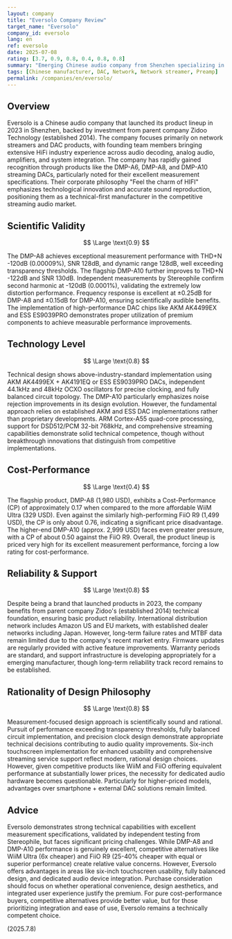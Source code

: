 ```yaml
---
layout: company
title: "Eversolo Company Review"
target_name: "Eversolo"
company_id: eversolo
lang: en
ref: eversolo
date: 2025-07-08
rating: [3.7, 0.9, 0.8, 0.4, 0.8, 0.8]
summary: "Emerging Chinese audio company from Shenzhen specializing in streaming DACs. Shows strong technical capabilities with DMP-A8 and DMP-A10 featuring excellent measurement specs using AKM and ESS DACs, but faces pricing pressure from competitive alternatives."
tags: [Chinese manufacturer, DAC, Network, Network streamer, Preamp]
permalink: /companies/en/eversolo/
---
```

## Overview

Eversolo is a Chinese audio company that launched its product lineup in 2023 in Shenzhen, backed by investment from parent company Zidoo Technology (established 2014). The company focuses primarily on network streamers and DAC products, with founding team members bringing extensive HiFi industry experience across audio decoding, analog audio, amplifiers, and system integration. The company has rapidly gained recognition through products like the DMP-A6, DMP-A8, and DMP-A10 streaming DACs, particularly noted for their excellent measurement specifications. Their corporate philosophy "Feel the charm of HIFI" emphasizes technological innovation and accurate sound reproduction, positioning them as a technical-first manufacturer in the competitive streaming audio market.

## Scientific Validity

$$ \Large \text{0.9} $$

The DMP-A8 achieves exceptional measurement performance with THD+N -120dB (0.00009%), SNR 128dB, and dynamic range 128dB, well exceeding transparency thresholds. The flagship DMP-A10 further improves to THD+N -122dB and SNR 130dB. Independent measurements by Stereophile confirm second harmonic at -120dB (0.0001%), validating the extremely low distortion performance. Frequency response is excellent at ±0.25dB for DMP-A8 and ±0.15dB for DMP-A10, ensuring scientifically audible benefits. The implementation of high-performance DAC chips like AKM AK4499EX and ESS ES9039PRO demonstrates proper utilization of premium components to achieve measurable performance improvements.

## Technology Level

$$ \Large \text{0.8} $$

Technical design shows above-industry-standard implementation using AKM AK4499EX + AK4191EQ or ESS ES9039PRO DACs, independent 44.1kHz and 48kHz OCXO oscillators for precise clocking, and fully balanced circuit topology. The DMP-A10 particularly emphasizes noise rejection improvements in its design evolution. However, the fundamental approach relies on established AKM and ESS DAC implementations rather than proprietary developments. ARM Cortex-A55 quad-core processing, support for DSD512/PCM 32-bit 768kHz, and comprehensive streaming capabilities demonstrate solid technical competence, though without breakthrough innovations that distinguish from competitive implementations.

## Cost-Performance

$$ \Large \text{0.4} $$

The flagship product, DMP-A8 (1,980 USD), exhibits a Cost-Performance (CP) of approximately 0.17 when compared to the more affordable WiiM Ultra (329 USD). Even against the similarly high-performing FiiO R9 (1,499 USD), the CP is only about 0.76, indicating a significant price disadvantage. The higher-end DMP-A10 (approx. 2,999 USD) faces even greater pressure, with a CP of about 0.50 against the FiiO R9. Overall, the product lineup is priced very high for its excellent measurement performance, forcing a low rating for cost-performance.

## Reliability & Support

$$ \Large \text{0.8} $$

Despite being a brand that launched products in 2023, the company benefits from parent company Zidoo's (established 2014) technical foundation, ensuring basic product reliability. International distribution network includes Amazon US and EU markets, with established dealer networks including Japan. However, long-term failure rates and MTBF data remain limited due to the company's recent market entry. Firmware updates are regularly provided with active feature improvements. Warranty periods are standard, and support infrastructure is developing appropriately for a emerging manufacturer, though long-term reliability track record remains to be established.

## Rationality of Design Philosophy

$$ \Large \text{0.8} $$

Measurement-focused design approach is scientifically sound and rational. Pursuit of performance exceeding transparency thresholds, fully balanced circuit implementation, and precision clock design demonstrate appropriate technical decisions contributing to audio quality improvements. Six-inch touchscreen implementation for enhanced usability and comprehensive streaming service support reflect modern, rational design choices. However, given competitive products like WiiM and FiiO offering equivalent performance at substantially lower prices, the necessity for dedicated audio hardware becomes questionable. Particularly for higher-priced models, advantages over smartphone + external DAC solutions remain limited.

## Advice

Eversolo demonstrates strong technical capabilities with excellent measurement specifications, validated by independent testing from Stereophile, but faces significant pricing challenges. While DMP-A8 and DMP-A10 performance is genuinely excellent, competitive alternatives like WiiM Ultra (6x cheaper) and FiiO R9 (25-40% cheaper with equal or superior performance) create relative value concerns. However, Eversolo offers advantages in areas like six-inch touchscreen usability, fully balanced design, and dedicated audio device integration. Purchase consideration should focus on whether operational convenience, design aesthetics, and integrated user experience justify the premium. For pure cost-performance buyers, competitive alternatives provide better value, but for those prioritizing integration and ease of use, Eversolo remains a technically competent choice.

(2025.7.8)